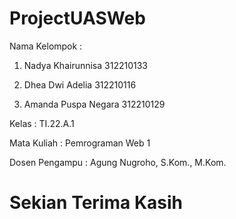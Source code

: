 # ProjectUASWeb

Nama Kelompok    : 
1. Nadya Khairunnisa 312210133

2. Dhea Dwi Adelia 312210116
                   
3. Amanda Puspa Negara 312210129

Kelas            : TI.22.A.1

Mata Kuliah      : Pemrograman Web 1

Dosen Pengampu   : Agung Nugroho, S.Kom., M.Kom.



# Sekian Terima Kasih
